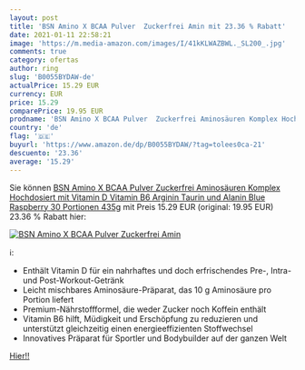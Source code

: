 ```yaml
---
layout: post
title: 'BSN Amino X BCAA Pulver  Zuckerfrei Amin mit 23.36 % Rabatt'
date: 2021-01-11 22:58:21
image: 'https://m.media-amazon.com/images/I/41kKLWAZBWL._SL200_.jpg'
comments: true
category: ofertas
author: ring
slug: 'B0055BYDAW-de'
actualPrice: 15.29 EUR
currency: EUR
price: 15.29
comparePrice: 19.95 EUR
prodname: 'BSN Amino X BCAA Pulver  Zuckerfrei Aminosäuren Komplex Hochdosiert mit Vitamin D  Vitamin B6  Arginin  Taurin und Alanin  Blue Raspberry  30 Portionen  435g'
country: 'de'
flag: '🇩🇪'
buyurl: 'https://www.amazon.de/dp/B0055BYDAW/?tag=tolees0ca-21'
descuento: '23.36'
average: '15.29'
---
```


Sie können [BSN Amino X BCAA Pulver  Zuckerfrei Aminosäuren Komplex Hochdosiert mit Vitamin D  Vitamin B6  Arginin  Taurin und Alanin  Blue Raspberry  30 Portionen  435g](https://www.amazon.de/dp/B0055BYDAW/?tag=tolees0ca-21) mit Preis 15.29 EUR (original: 19.95 EUR) 23.36 % Rabatt hier:

[![BSN Amino X BCAA Pulver  Zuckerfrei Amin](https://m.media-amazon.com/images/I/41kKLWAZBWL._SL200_.jpg)](https://www.amazon.de/dp/B0055BYDAW/?tag=tolees0ca-21)

ℹ️:

- Enthält Vitamin D für ein nahrhaftes und doch erfrischendes Pre-, Intra- und Post-Workout-Getränk
- Leicht mischbares Aminosäure-Präparat, das 10 g Aminosäure pro Portion liefert
- Premium-Nährstoffformel, die weder Zucker noch Koffein enthält
- Vitamin B6 hilft, Müdigkeit und Erschöpfung zu reduzieren und unterstützt gleichzeitig einen energieeffizienten Stoffwechsel
- Innovatives Präparat für Sportler und Bodybuilder auf der ganzen Welt

[Hier!!](https://www.amazon.de/dp/B0055BYDAW/?tag=tolees0ca-21)
